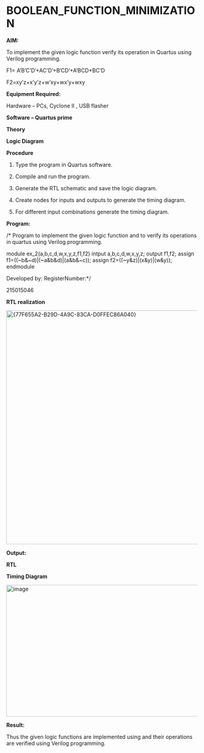 # BOOLEAN_FUNCTION_MINIMIZATION

**AIM:**

To implement the given logic function verify its operation in Quartus using Verilog programming.

F1= A’B’C’D’+AC’D’+B’CD’+A’BCD+BC’D 

F2=xy’z+x’y’z+w’xy+wx’y+wxy

**Equipment Required:**

Hardware – PCs, Cyclone II , USB flasher

**Software – Quartus prime**

**Theory**

**Logic Diagram**

**Procedure**

1.	Type the program in Quartus software.

2.	Compile and run the program.

3.	Generate the RTL schematic and save the logic diagram.

4.	Create nodes for inputs and outputs to generate the timing diagram.

5.	For different input combinations generate the timing diagram.


**Program:**

/* Program to implement the given logic function and to verify its operations in quartus using Verilog programming. 

module ex_2(a,b,c,d,w,x,y,z,f1,f2) intput a,b,c,d,w,x,y,z; output f1,f2; assign f1=((~b&~d)|(~a&b&d)|(a&b&~c)); assign f2=((~y&z)|(x&y)|(w&y)); endmodule

Developed by: RegisterNumber:*/

215015046


**RTL realization**

<img width="1183" height="615" alt="{77F655A2-B29D-4A9C-83CA-D0FFEC86A040}" src="https://github.com/user-attachments/assets/6c4cf9cd-b2a2-4966-84b8-2d79f07acaf1" />


**Output:**

**RTL**

**Timing Diagram**

<img width="1164" height="346" alt="image" src="https://github.com/user-attachments/assets/ab69df46-dadf-440a-943d-6b7ed9106578" />



**Result:**

Thus the given logic functions are implemented using and their operations are verified using Verilog programming.

